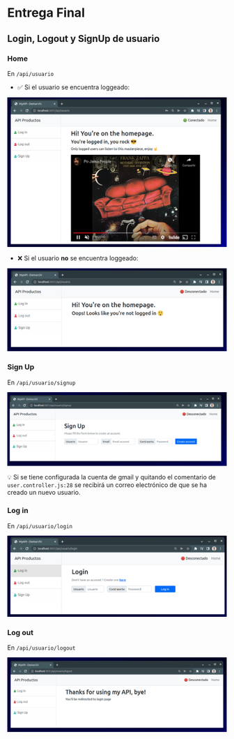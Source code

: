 # Entrega Final

## Login, Logout y SignUp de usuario

### Home

En `/api/usuario`

- ✅ Si el usuario se encuentra loggeado:

<img src="../Entrega-25/imagesReadme/homeLogged.png" alt="Home with logged user"/>

- ❌ Si el usuario **no** se encuentra loggeado:

<img src="../Entrega-25/imagesReadme/homeNotLogged.png" alt="Home with unlogged user"/>

### Sign Up

En `/api/usuario/signup`

<img src="../Entrega-25/imagesReadme/signUpView.png" alt="Sign up view"/>

💡 Si se tiene configurada la cuenta de gmail y quitando el comentario de `user.controller.js:28` se recibirá un correo electrónico de que se ha creado un nuevo usuario.

### Log in

En `/api/usuario/login`

<img src="../Entrega-25/imagesReadme/loginView.png" alt="Login view"/>

### Log out

En `/api/usuario/logout`

<img src="../Entrega-25/imagesReadme/logoutView.png" alt="Logout view"/>









